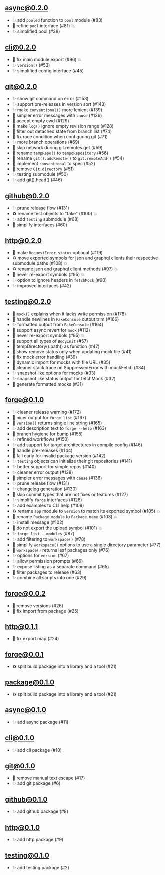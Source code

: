 ## async@0.2.0

- ✨ add `pooled` function to `pool` module (#83)
- 🐛 refine `pool` interface (#81) 💥
- ✨ simplified pool (#38)

## cli@0.2.0

- 🐛 fix main module export (#96) 💥
- ✨ `version()` (#53)
- ✨ simplified config interface (#45)

## git@0.2.0

- ✨ show git command on error (#153)
- ✨ support pre-releases in version sort (#143)
- ✨ make `conventional()` more lenient (#139)
- 🐛 simpler error messages with `cause` (#136)
- 🐛 accept empty cwd (#129)
- 🐛 make `log()` ignore empty revision range (#128)
- 🐛 filter out detached state from branch list (#74)
- 🐛 fix race condition when configuring git (#71)
- ✨ more branch operations (#69)
- 🐛 skip network during git.remotes.get (#59)
- 🐛 rename `tempRepo()` to `tempoRepository` (#56)
- 🐛 rename `git().addRemote()` to `git.remoteAdd()` (#54)
- 🐛 implement `conventional` to spec (#52)
- 🐛 remove `Git.directory` (#51)
- ✨ testing submodule (#50)
- ✨ add git().head() (#46)

## github@0.2.0

- ✨ prune release flow (#131)
- ♻️ rename test objects to "fake" (#100) 💥
- ✨ add `testing` submodule (#68)
- 🐛 simplify interfaces (#60)

## http@0.2.0

- 🐛 make `RequestError.status` optional (#119)
- ♻️ move exported symbols for json and graphql clients their respective
  submodule paths (#108) 💥
- ♻️ rename json and graphql client methods (#97) 💥
- 🐛 never re-export symbols (#95) 💥
- ✨ option to ignore headers in `fetchMock` (#90)
- ✨ improved interfaces (#42)

## testing@0.2.0

- 🐛 `mock()` explains when it lacks write permission (#178)
- 🐛 handle newlines in `FakeConsole` output trim (#166)
- ✨ formatted output from `FakeConsole` (#164)
- 🐛 support async revert for `mock` (#112)
- 🐛 never re-export symbols (#95) 💥
- 🐛 support all types of `BodyInit` (#57)
- 🐛 tempDirectory().path() as function (#47)
- 🐛 show remove status only when updating mock file (#41)
- 🐛 fix mock error handling (#39)
- 🐛 dynamic import for mocks with file URL (#35)
- 🐛 cleaner stack trace on SuppressedError with mockFetch (#34)
- ✨ snapshot like options for mocks (#33)
- ✨ snapshot like status output for fetchMock (#32)
- 🐛 generate formatted mocks (#31)

## forge@0.1.0

- ✨ cleaner release warning (#172)
- 🐛 nicer output for `forge list` (#167)
- 🐛 `version()` returns single line string (#165)
- ✨ add description text to `forge --help` (#163)
- 🐛 branch hygiene for bump (#155)
- ✨ refined workflows (#150)
- ✨ add support for target architectures in compile config (#146)
- 🐛 handle pre-releases (#144)
- 🐛 fail early for invalid package version (#142)
- ✨ `testing` objects can initialize their git repositories (#141)
- ✨ better support for simple repos (#140)
- ✨ cleaner error output (#138)
- 🐛 simpler error messages with `cause` (#136)
- ✨ prune release flow (#131)
- ✨ changelog generation (#130)
- 🐛 skip commit types that are not fixes or features (#127)
- ✨ simplify `forge` interfaces (#126)
- ✨ add examples to CLI help (#109)
- ♻️ rename `app` module to `version` to match its exported symbol (#105) 💥
- 🐛 rename `Package.module` to `Package.name` (#103) 💥
- ✨ install message (#102)
- 🐛 do not export the upload symbol (#101) 💥
- ✨ `forge list --modules` (#87)
- ✨ add filtering to `workspace()` (#78)
- 🐛 simplify `workspace()` options to use a single directory parameter (#77)
- 🐛 `workspace()` returns leaf packages only (#76)
- ✨ options for `version` (#67)
- ✨ allow permission prompts (#66)
- ✨ expose listing as a separate command (#65)
- 🐛 filter packages to release (#63)
- ✨ combine all scripts into one (#29)

## forge@0.0.2

- 🐛 remove versions (#26)
- 🐛 fix import from package (#25)

## http@0.1.1

- 🐛 fix export map (#24)

## forge@0.0.1

- ♻️ split build package into a library and a tool (#21)

## package@0.1.0

- ♻️ split build package into a library and a tool (#21)

## async@0.1.0

- ✨ add async package (#11)

## cli@0.1.0

- ✨ add cli package (#10)

## git@0.1.0

- 🐛 remove manual text escape (#17)
- ✨ add git package (#6)

## github@0.1.0

- ✨ add github package (#8)

## http@0.1.0

- ✨ add http package (#9)

## testing@0.1.0

- ✨ add testing package (#2)
